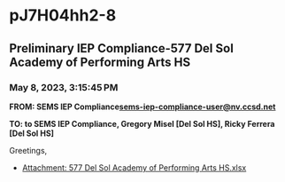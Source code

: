 # pJ7H04hh2-8
## Preliminary IEP Compliance-577 Del Sol Academy of Performing Arts HS
### May 8, 2023, 3:15:45 PM
**FROM: SEMS IEP Compliance<sems-iep-compliance-user@nv.ccsd.net>**

**TO: to SEMS IEP Compliance, Gregory Misel [Del Sol HS], Ricky Ferrera [Del Sol HS]**


Greetings, 





* [Attachment: 577 Del Sol Academy of Performing Arts HS.xlsx](pJ7H04hh2-8-attachment-1.xlsx)

